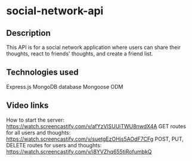 # social-network-api

## Description

This API is for a social network application where users can share their thoughts, react to friends' thoughts, and create a friend list.

## Technologies used

Express.js
MongoDB database
Mongoose ODM

## Video links

How to start the server: https://watch.screencastify.com/v/afYzVlSUUiTWU8nwdX4A
GET routes for all users and thoughts: https://watch.screencastify.com/v/suetgEzOHjs5AOdF7CFg
POST, PUT, DELETE routes for users and thoughts: https://watch.screencastify.com/v/i8YVZhq655tiRofumbkQ
